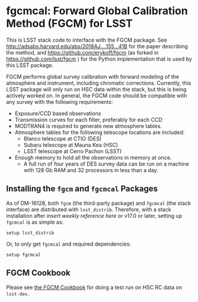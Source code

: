 fgcmcal: Forward Global Calibration Method (FGCM) for LSST
=========================================================

This is LSST stack code to interface with the FGCM package.  See
http://adsabs.harvard.edu/abs/2018AJ....155...41B for the paper describing the
method, and https://github.com/erykoff/fgcm (as forked in
https://github.com/lsst/fgcm ) for the Python implementation that is
used by this LSST package.

FGCM performs global survey calibration with forward modeling of the atmosphere
and instrument, including chromatic corrections.  Currently, this LSST package
will only run on HSC data within the stack, but this is being actively worked
on.  In general, the FGCM code should be compatible with any survey with the
following requirements:

* Exposure/CCD based observations
* Transmission curves for each filter, preferably for each CCD
* MODTRAN4 is required to generate new atmosphere tables.
* Atmosphere tables for the following telescope locations are included:
    - Blanco telescope at CTIO (DES)
    - Subaru telescope at Mauna Kea (HSC)
    - LSST telescope at Cerro Pachon (LSST)
* Enough memory to hold all the observations in memory at once.
    - A full run of four years of DES survey data can be run on a machine
      with 128 Gb RAM and 32 processors in less than a day.


Installing the `fgcm` and `fgcmcal` Packages
--------------------------------------------

As of DM-16128, both `fgcm` (the third-party package) and `fgcmcal` (the stack
interface) are distributed with `lsst_distrib`.  Therefore, with a stack
installation after *insert weekly reference here* or v17.0 or later, setting up
`fgcmcal` is as simple as:

```
setup lsst_distrib
```

Or, to only get `fgcmcal` and required dependencies:

```
setup fgcmcal
```

FGCM Cookbook
-------------

Please see [the FGCM Cookbook](cookbook/README.md) for doing a test run on HSC
RC data on `lsst-dev`.
